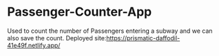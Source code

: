 # Passenger-Counter-App
Used to count the number of Passengers entering a subway and we can also save the count.
Deployed site:https://prismatic-daffodil-41e49f.netlify.app/
